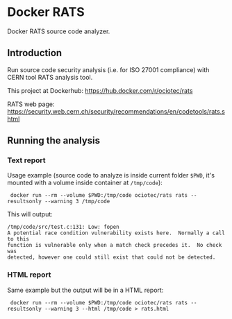 # Docker RATS

Docker RATS source code analyzer.

## Introduction

Run source code security analysis (i.e. for ISO 27001 compliance) with CERN tool RATS analysis tool.

This project at Dockerhub: https://hub.docker.com/r/ociotec/rats

RATS web page: https://security.web.cern.ch/security/recommendations/en/codetools/rats.shtml

## Running the analysis

### Text report

Usage example (source code to analyze is inside current folder `$PWD`, it's mounted with a volume inside container at `/tmp/code`):

```
 docker run --rm --volume $PWD:/tmp/code ociotec/rats rats --resultsonly --warning 3 /tmp/code
```

This will output:

```
/tmp/code/src/test.c:131: Low: fopen
A potential race condition vulnerability exists here.  Normally a call to this
function is vulnerable only when a match check precedes it.  No check was
detected, however one could still exist that could not be detected.
```

### HTML report

Same example but the output will be in a HTML report:

```
 docker run --rm --volume $PWD:/tmp/code ociotec/rats rats --resultsonly --warning 3 --html /tmp/code > rats.html
```
